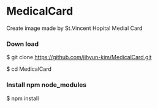 # MedicalCard
Create image made by St.Vincent Hopital Medial Card 

### Down load
$ git clone https://github.com/jihyun-kim/MedicalCard.git


$ cd MedicalCard

### Install npm node_modules
$ npm install

